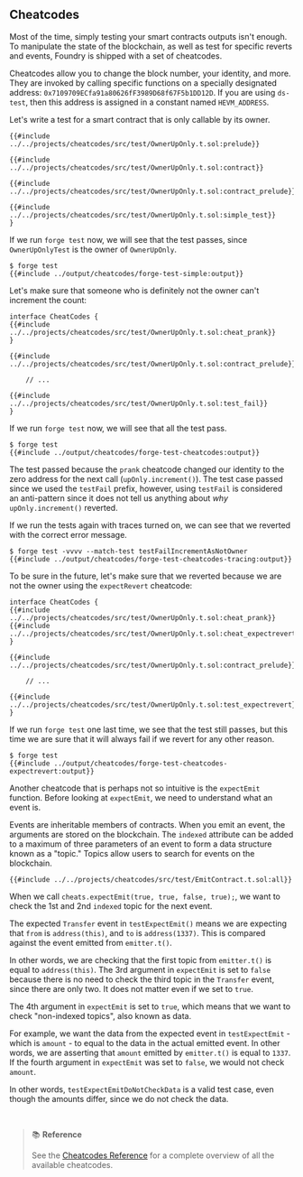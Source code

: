## Cheatcodes

Most of the time, simply testing your smart contracts outputs isn't enough. To manipulate the state of the blockchain, as well as test for specific reverts and events, Foundry is shipped with a set of cheatcodes.

Cheatcodes allow you to change the block number, your identity, and more. They are invoked by calling specific functions on a specially designated address: `0x7109709ECfa91a80626fF3989D68f67F5b1DD12D`. If you are using `ds-test`, then this address is assigned in a constant named `HEVM_ADDRESS`.

Let's write a test for a smart contract that is only callable by its owner.

```solidity
{{#include ../../projects/cheatcodes/src/test/OwnerUpOnly.t.sol:prelude}}

{{#include ../../projects/cheatcodes/src/test/OwnerUpOnly.t.sol:contract}}

{{#include ../../projects/cheatcodes/src/test/OwnerUpOnly.t.sol:contract_prelude}}

{{#include ../../projects/cheatcodes/src/test/OwnerUpOnly.t.sol:simple_test}}
}
```

If we run `forge test` now, we will see that the test passes, since `OwnerUpOnlyTest` is the owner of `OwnerUpOnly`.

```ignore
$ forge test
{{#include ../output/cheatcodes/forge-test-simple:output}}
```

Let's make sure that someone who is definitely not the owner can't increment the count:

```solidity
interface CheatCodes {
{{#include ../../projects/cheatcodes/src/test/OwnerUpOnly.t.sol:cheat_prank}}
}

{{#include ../../projects/cheatcodes/src/test/OwnerUpOnly.t.sol:contract_prelude}}

    // ...

{{#include ../../projects/cheatcodes/src/test/OwnerUpOnly.t.sol:test_fail}}
}
```

If we run `forge test` now, we will see that all the test pass.

```ignore
$ forge test
{{#include ../output/cheatcodes/forge-test-cheatcodes:output}}
```

The test passed because the `prank` cheatcode changed our identity to the zero address for the next call (`upOnly.increment()`). The test case passed since we used the `testFail` prefix, however, using `testFail` is considered an anti-pattern since it does not tell us anything about *why* `upOnly.increment()` reverted.

If we run the tests again with traces turned on, we can see that we reverted with the correct error message.

```ignore
$ forge test -vvvv --match-test testFailIncrementAsNotOwner
{{#include ../output/cheatcodes/forge-test-cheatcodes-tracing:output}}
```

To be sure in the future, let's make sure that we reverted because we are not the owner using the `expectRevert` cheatcode:

```solidity
interface CheatCodes {
{{#include ../../projects/cheatcodes/src/test/OwnerUpOnly.t.sol:cheat_prank}}
{{#include ../../projects/cheatcodes/src/test/OwnerUpOnly.t.sol:cheat_expectrevert}}
}

{{#include ../../projects/cheatcodes/src/test/OwnerUpOnly.t.sol:contract_prelude}}

    // ...

{{#include ../../projects/cheatcodes/src/test/OwnerUpOnly.t.sol:test_expectrevert}}
}
```

If we run `forge test` one last time, we see that the test still passes, but this time we are sure that it will always fail if we revert for any other reason.

```ignore
$ forge test
{{#include ../output/cheatcodes/forge-test-cheatcodes-expectrevert:output}}
```

Another cheatcode that is perhaps not so intuitive is the `expectEmit` function. Before looking at `expectEmit`, we need to understand what an event is.

Events are inheritable members of contracts. When you emit an event, the arguments are stored on the blockchain. The `indexed` attribute can be added to a maximum of three parameters of an event to form a data structure known as a "topic." Topics allow users to search for events on the blockchain.

```solidity
{{#include ../../projects/cheatcodes/src/test/EmitContract.t.sol:all}}
```

When we call `cheats.expectEmit(true, true, false, true);`, we want to check the 1st and 2nd `indexed` topic for the next event.

The expected `Transfer` event in `testExpectEmit()` means we are expecting that `from` is  `address(this)`, and `to` is `address(1337)`. This is compared against the event emitted from `emitter.t()`.

In other words, we are checking that the first topic from `emitter.t()` is equal to `address(this)`. The 3rd argument in `expectEmit` is set to `false` because there is no need to check the third topic in the `Transfer` event, since there are only two. It does not matter even if we set to `true`.

The 4th argument in `expectEmit` is set to `true`, which means that we want to check "non-indexed topics", also known as data.

For example, we want the data from the expected event in `testExpectEmit` - which is `amount` - to equal to the data in the actual emitted event. In other words, we are asserting that `amount` emitted by `emitter.t()` is equal to `1337`. If the fourth argument in `expectEmit` was set to `false`, we would not check `amount`.

In other words, `testExpectEmitDoNotCheckData` is a valid test case, even though the amounts differ, since we do not check the data.

<br>

> 📚 **Reference**
>
> See the [Cheatcodes Reference](../cheatcodes) for a complete overview of all the available cheatcodes.
